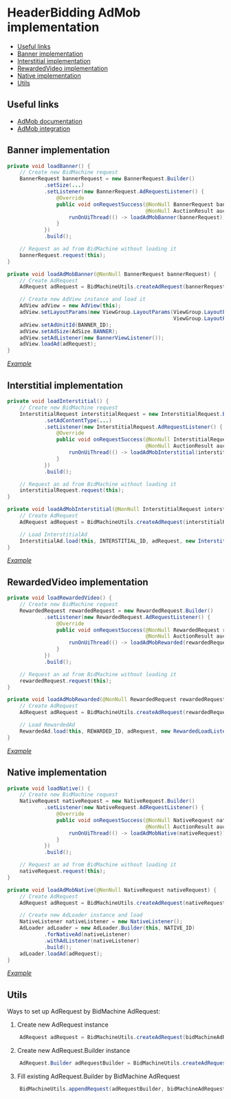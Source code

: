 # HeaderBidding AdMob implementation

* [Useful links](#useful-links)
* [Banner implementation](#banner-implementation)
* [Interstitial implementation](#interstitial-implementation)
* [RewardedVideo implementation](#rewardedvideo-implementation)
* [Native implementation](#native-implementation)
* [Utils](#utils)

## Useful links
* [AdMob documentation](https://developers.google.com/admob/android/quick-start)
* [AdMob integration](https://wiki.appodeal.com/display/BID/BidMachine+AdMob+custom+network+integration+guide)

## Banner implementation
```java
private void loadBanner() {
    // Create new BidMachine request
    BannerRequest bannerRequest = new BannerRequest.Builder()
            .setSize(...)
            .setListener(new BannerRequest.AdRequestListener() {
                @Override
                public void onRequestSuccess(@NonNull BannerRequest bannerRequest,
                                             @NonNull AuctionResult auctionResult) {
                    runOnUiThread(() -> loadAdMobBanner(bannerRequest));
                }
            })
            .build();

    // Request an ad from BidMachine without loading it
    bannerRequest.request(this);
}

private void loadAdMobBanner(@NonNull BannerRequest bannerRequest) {
    // Create AdRequest
    AdRequest adRequest = BidMachineUtils.createAdRequest(bannerRequest);

    // Create new AdView instance and load it
    AdView adView = new AdView(this);
    adView.setLayoutParams(new ViewGroup.LayoutParams(ViewGroup.LayoutParams.MATCH_PARENT,
                                                      ViewGroup.LayoutParams.MATCH_PARENT));
    adView.setAdUnitId(BANNER_ID);
    adView.setAdSize(AdSize.BANNER);
    adView.setAdListener(new BannerViewListener());
    adView.loadAd(adRequest);
}
```
[*Example*](src/main/java/io/bidmachine/examples/BidMachineAdMobFetchActivity.java#L138)

## Interstitial implementation
```java
private void loadInterstitial() {
    // Create new BidMachine request
    InterstitialRequest interstitialRequest = new InterstitialRequest.Builder()
            .setAdContentType(...)
            .setListener(new InterstitialRequest.AdRequestListener() {
                @Override
                public void onRequestSuccess(@NonNull InterstitialRequest interstitialRequest,
                                             @NonNull AuctionResult auctionResult) {
                    runOnUiThread(() -> loadAdMobInterstitial(interstitialRequest));
                }
            })
            .build();

    // Request an ad from BidMachine without loading it
    interstitialRequest.request(this);
}

private void loadAdMobInterstitial(@NonNull InterstitialRequest interstitialRequest) {
    // Create AdRequest
    AdRequest adRequest = BidMachineUtils.createAdRequest(interstitialRequest);

    // Load InterstitialAd
    InterstitialAd.load(this, INTERSTITIAL_ID, adRequest, new InterstitialLoadListener());
}
```
[*Example*](src/main/java/io/bidmachine/examples/BidMachineAdMobFetchActivity.java#L229)

## RewardedVideo implementation
```java
private void loadRewardedVideo() {
    // Create new BidMachine request
    RewardedRequest rewardedRequest = new RewardedRequest.Builder()
            .setListener(new RewardedRequest.AdRequestListener() {
                @Override
                public void onRequestSuccess(@NonNull RewardedRequest rewardedRequest,
                                             @NonNull AuctionResult auctionResult) {
                    runOnUiThread(() -> loadAdMobRewarded(rewardedRequest));
                }
            })
            .build();

    // Request an ad from BidMachine without loading it
    rewardedRequest.request(this);
}

private void loadAdMobRewarded(@NonNull RewardedRequest rewardedRequest) {
    // Create AdRequest
    AdRequest adRequest = BidMachineUtils.createAdRequest(rewardedRequest);

    // Load RewardedAd
    RewardedAd.load(this, REWARDED_ID, adRequest, new RewardedLoadListener());
}
```
[*Example*](src/main/java/io/bidmachine/examples/BidMachineAdMobFetchActivity.java#L312)

## Native implementation
```java
private void loadNative() {
    // Create new BidMachine request
    NativeRequest nativeRequest = new NativeRequest.Builder()
            .setListener(new NativeRequest.AdRequestListener() {
                @Override
                public void onRequestSuccess(@NonNull NativeRequest nativeRequest,
                                             @NonNull AuctionResult auctionResult) {
                    runOnUiThread(() -> loadAdMobNative(nativeRequest));
                }
            })
            .build();

    // Request an ad from BidMachine without loading it
    nativeRequest.request(this);
}

private void loadAdMobNative(@NonNull NativeRequest nativeRequest) {
    // Create AdRequest
    AdRequest adRequest = BidMachineUtils.createAdRequest(nativeRequest);

    // Create new AdLoader instance and load
    NativeListener nativeListener = new NativeListener();
    AdLoader adLoader = new AdLoader.Builder(this, NATIVE_ID)
            .forNativeAd(nativeListener)
            .withAdListener(nativeListener)
            .build();
    adLoader.loadAd(adRequest);
}
```
[*Example*](src/main/java/io/bidmachine/examples/BidMachineAdMobFetchActivity.java#L395)

## Utils
Ways to set up AdRequest by BidMachine AdRequest:
1. Create new AdRequest instance
```java
    AdRequest adRequest = BidMachineUtils.createAdRequest(bidMachineAdRequest);
```
2. Create new AdRequest.Builder instance
```java
    AdRequest.Builder adRequestBuilder = BidMachineUtils.createAdRequestBuilder(bidMachineAdRequest);
```
3. Fill existing AdRequest.Builder by BidMachine AdRequest
```java
    BidMachineUtils.appendRequest(adRequestBuilder, bidMachineAdRequest);
```